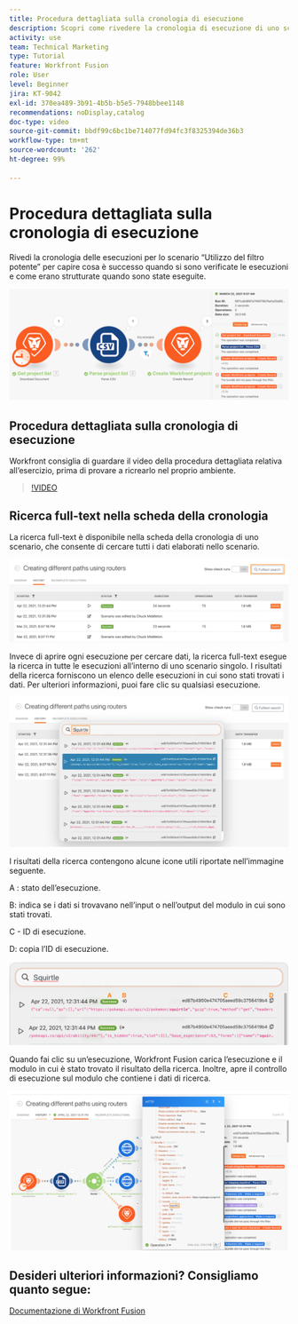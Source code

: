 ```yaml
---
title: Procedura dettagliata sulla cronologia di esecuzione
description: Scopri come rivedere la cronologia di esecuzione di uno scenario per capire cosa è successo e quando in  [!DNL Adobe Workfront Fusion].
activity: use
team: Technical Marketing
type: Tutorial
feature: Workfront Fusion
role: User
level: Beginner
jira: KT-9042
exl-id: 370ea489-3b91-4b5b-b5e5-7948bbee1148
recommendations: noDisplay,catalog
doc-type: video
source-git-commit: bbdf99c6bc1be714077fd94fc3f8325394de36b3
workflow-type: tm+mt
source-wordcount: '262'
ht-degree: 99%

---
```


# Procedura dettagliata sulla cronologia di esecuzione

Rivedi la cronologia delle esecuzioni per lo scenario “Utilizzo del filtro potente” per capire cosa è successo quando si sono verificate le esecuzioni e come erano strutturate quando sono state eseguite.

![Immagine della cronologia di esecuzione in uno scenario Fusion](assets/execution-history-and-scheduling-1.png)

## Procedura dettagliata sulla cronologia di esecuzione

Workfront consiglia di guardare il video della procedura dettagliata relativa all’esercizio, prima di provare a ricrearlo nel proprio ambiente.

>[!VIDEO](https://video.tv.adobe.com/v/335283/?quality=12&learn=on&enablevpops=1)


## Ricerca full-text nella scheda della cronologia

La ricerca full-text è disponibile nella scheda della cronologia di uno scenario, che consente di cercare tutti i dati elaborati nello scenario.

![Immagine della ricerca nella cronologia di esecuzione](assets/execution-history-and-scheduling-2.png)

Invece di aprire ogni esecuzione per cercare dati, la ricerca full-text esegue la ricerca in tutte le esecuzioni all’interno di uno scenario singolo. I risultati della ricerca forniscono un elenco delle esecuzioni in cui sono stati trovati i dati. Per ulteriori informazioni, puoi fare clic su qualsiasi esecuzione.

![Immagine di una ricerca nella cronologia di esecuzione](assets/execution-history-and-scheduling-3.png)

I risultati della ricerca contengono alcune icone utili riportate nell’immagine seguente.

A : stato dell’esecuzione.

B: indica se i dati si trovavano nell’input o nell’output del modulo in cui sono stati trovati.

C - ID di esecuzione.

D: copia l’ID di esecuzione.

![Immagine dei risultati di una ricerca nella cronologia di esecuzione](assets/execution-history-and-scheduling-4.png)

Quando fai clic su un’esecuzione, Workfront Fusion carica l’esecuzione e il modulo in cui è stato trovato il risultato della ricerca. Inoltre, apre il controllo di esecuzione sul modulo che contiene i dati di ricerca.

![Immagine di un collegamento alla cronologia di esecuzione](assets/execution-history-and-scheduling-5.png)


## Desideri ulteriori informazioni? Consigliamo quanto segue:

[Documentazione di Workfront Fusion](https://experienceleague.adobe.com/it/docs/workfront-fusion/using/get-started-with-fusion/understand-workfront-fusion/workfront-fusion-overview)
